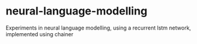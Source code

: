 # neural-language-modelling
Experiments in neural language modelling, using a recurrent lstm network, implemented using chainer
